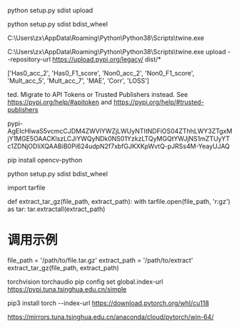 python setup.py sdist upload

python setup.py sdist bdist_wheel

C:\Users\zx\AppData\Roaming\Python\Python38\Scripts\twine.exe 

C:\Users\zx\AppData\Roaming\Python\Python38\Scripts\twine.exe upload --repository-url https://upload.pypi.org/legacy/ dist/*

['Has0_acc_2', 'Has0_F1_score', 'Non0_acc_2', 'Non0_F1_score', 'Mult_acc_5', 'Mult_acc_7', 'MAE', 'Corr', 'LOSS']

ted. Migrate to API Tokens or Trusted Publishers instead. See https://pypi.org/help/#apitoken and https://pypi.org/help/#trusted-publishers


pypi-AgEIcHlwaS5vcmcCJDM4ZWVlYWZjLWUyNTItNDFiOS04ZThhLWY3ZTgxMjY1MGE5OAACKlszLCJiYWQyNDk0NS01YzkzLTQyMGQtYWJjNS1mZTUyYTc1ZDNjODIiXQAABiB0Pi624udpN2f7xbfGJKXKpWvtQ-pJRSs4M-YeayUJAQ

pip install opencv-python

python setup.py sdist bdist_wheel

import tarfile
 
def extract_tar_gz(file_path, extract_path):
    with tarfile.open(file_path, 'r:gz') as tar:
        tar.extractall(extract_path)
 
# 调用示例
file_path = '/path/to/file.tar.gz'
extract_path = '/path/to/extract'
extract_tar_gz(file_path, extract_path)

torchvision torchaudio
pip config set global.index-url https://pypi.tuna.tsinghua.edu.cn/simple

pip3 install torch  --index-url https://download.pytorch.org/whl/cu118


https://mirrors.tuna.tsinghua.edu.cn/anaconda/cloud/pytorch/win-64/